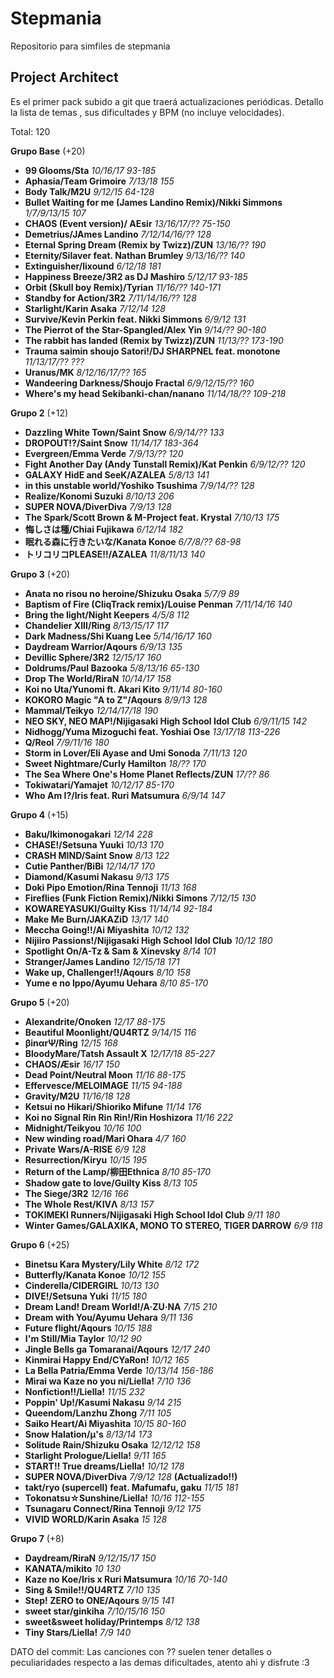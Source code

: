 # Stepmania
Repositorio para simfiles de stepmania

## Project Architect

Es el primer pack subido a git que traerá actualizaciones periódicas. Detallo la lista de temas , sus dificultades y BPM (no incluye velocidades).

Total: 120

**Grupo Base** (+20)

* **99 Glooms/Sta**    _10/16/17    93-185_
* **Aphasia/Team Grimoire**    _7/13/18   155_
* **Body Talk/M2U**    _9/12/15   64-128_
* **Bullet Waiting for me (James Landino Remix)/Nikki Simmons**    _1/7/9/13/15   107_
* **CHAOS (Event version)/ AEsir**   _13/16/17/??   75-150_
* **Demetrius/JAmes Landino**    _7/12/14/16/??   128_
* **Eternal Spring Dream (Remix by Twizz)/ZUN**    _13/16/??    190_
* **Eternity/Silaver feat. Nathan Brumley**    _9/13/16/??    140_
* **Extinguisher/lixound**   _6/12/18   181_
* **Happiness Breeze/3R2 as DJ Mashiro**   _5/12/17   93-185_
* **Orbit (Skull boy Remix)/Tyrian**   _11/16/??    140-171_
* **Standby for Action/3R2**   _7/11/14/16/??   128_
* **Starlight/Karin Asaka**    _7/12/14   128_
* **Survive/Kevin Perkin feat. Nikki Simmons**   _6/9/12    131_
* **The Pierrot of the Star-Spangled/Alex Yin**   _9/14/??   90-180_
* **The rabbit has landed (Remix by Twizz)/ZUN**   _11/13/??    173-190_
* **Trauma saimin shoujo Satori!/DJ SHARPNEL feat. monotone**    _11/13/17/??   ???_
* **Uranus/MK**    _8/12/16/17/??   165_
* **Wandeering Darkness/Shoujo Fractal**   _6/9/12/15/??    160_
* **Where's my head Sekibanki-chan/nanano**    _11/14/18/??   109-218_

**Grupo 2** (+12)

* **Dazzling White Town/Saint Snow**    _6/9/14/??    133_
* **DROPOUT!?/Saint Snow**    _11/14/17    183-364_
* **Evergreen/Emma Verde**    _7/9/13/??    120_
* **Fight Another Day (Andy Tunstall Remix)/Kat Penkin**    _6/9/12/??    120_
* **GALAXY  HidE and SeeK/AZALEA**    _5/8/13    141_
* **in this unstable world/Yoshiko Tsushima**    _7/9/14/??    128_
* **Realize/Konomi Suzuki**    _8/10/13    206_
* **SUPER NOVA/DiverDiva**    _7/9/13    128_
* **The Spark/Scott Brown & M-Project feat. Krystal**    _7/10/13    175_
* **悔しさは種/Chiai Fujikawa**    _6/12/14    182_
* **眠れる森に行きたいな/Kanata Konoe**    _6/7/8/??    68-98_
* **トリコリコPLEASE!!/AZALEA**    _11/8/11/13    140_

**Grupo 3** (+20)

* **Anata no risou no heroine/Shizuku Osaka**   _5/7/9    89_
* **Baptism of Fire (CliqTrack remix)/Louise Penman**   _7/11/14/16   140_
* **Bring the light/Night Keepers**   _4/5/8    112_
* **Chandelier XIII/Ring**    _8/13/15/17    117_
* **Dark Madness/Shi Kuang Lee**    _5/14/16/17   160_
* **Daydream Warrior/Aqours**   _6/9/13   135_
* **Devillic Sphere/3R2**   _12/15/17   160_
* **Doldrums/Paul Bazooka**   _5/8/13/16    65-130_
* **Drop The World/RiraN**    _10/14/17   158_
* **Koi no Uta/Yunomi ft. Akari Kito**    _9/11/14    80-160_
* **KOKORO Magic "A to Z"/Aqours**    _8/9/13   128_
* **Mammal/Teikyo**   _12/14/17/18    190_
* **NEO SKY, NEO MAP!/Nijigasaki High School Idol Club**    _6/9/11/15    142_
* **Nidhogg/Yuma Mizoguchi feat. Yoshiai Ose**    _13/17/18   113-226_
* **Q/Reol**    _7/9/11/16    180_
* **Storm in Lover/Eli Ayase and Umi Sonoda**   _7/11/13    120_
* **Sweet Nightmare/Curly Hamilton**    _18/??    170_
* **The Sea Where One's Home Planet Reflects/ZUN**    _17/??    86_
* **Tokiwatari/Yamajet**    _10/12/17   85-170_
* **Who Am I?/Iris feat. Ruri Matsumura**   _6/9/14   147_

**Grupo 4** (+15)

* **Baku/Ikimonogakari**   _12/14    228_
* **CHASE!/Setsuna Yuuki**   _10/13    170_
* **CRASH MIND/Saint Snow**   _8/13    122_
* **Cutie Panther/BiBi**   _12/14/17    170_
* **Diamond/Kasumi Nakasu**   _9/13    175_
* **Doki Pipo Emotion/Rina Tennoji**   _11/13    168_
* **Fireflies (Funk Fiction Remix)/Nikki Simons**   _7/12/15    130_
* **KOWAREYASUKI/Guilty Kiss**   _11/14/14    92-184_
* **Make Me Burn/JAKAZiD**   _13/17    140_
* **Meccha Going!!/Ai Miyashita**   _10/12    132_
* **Nijiiro Passions!/Nijigasaki High School Idol Club**   _10/12    180_
* **Spotlight On/A-Tz & Sam & Xinevsky**   _8/14    101_
* **Stranger/James Landino**   _12/15/18    171_
* **Wake up, Challenger!!/Aqours**   _8/10    158_
* **Yume e no Ippo/Ayumu Uehara**   _8/10    85-170_

**Grupo 5** (+20)

* **Alexandrite/Onoken**   _12/17    88-175_
* **Beautiful Moonlight/QU4RTZ**   _9/14/15    116_
* **βinαrΨ/Ring**   _12/15    168_
* **BloodyMare/Tatsh Assault X**   _12/17/18    85-227_
* **CHAOS/Æsir**   _16/17    150_
* **Dead Point/Neutral Moon**   _11/16    88-175_
* **Effervesce/MELOIMAGE**   _11/15    94-188_
* **Gravity/M2U**   _11/16/18    128_
* **Ketsui no Hikari/Shioriko Mifune**   _11/14    176_
* **Koi no Signal Rin Rin Rin!/Rin Hoshizora**   _11/16    222_
* **Midnight/Teikyou**   _10/16    100_
* **New winding road/Mari Ohara**   _4/7    160_
* **Private Wars/A-RISE**   _6/9    128_
* **Resurrection/Kiryu**   _10/15    195_
* **Return of the Lamp/柳田Ethnica**   _8/10    85-170_
* **Shadow gate to love/Guilty Kiss**   _8/13    105_
* **The Siege/3R2**   _12/16    166_
* **The Whole Rest/KIVΛ**   _8/13    157_
* **TOKIMEKI Runners/Nijigasaki High School Idol Club**   _9/11    180_
* **Winter Games/GALAXIKA, MONO TO STEREO, TIGER DARROW**   _6/9    118_

**Grupo 6** (+25)

* **Binetsu Kara Mystery/Lily White**   _8/12    172_
* **Butterfly/Kanata Konoe**   _10/12    155_
* **Cinderella/CIDERGIRL**   _10/13    130_
* **DIVE!/Setsuna Yuki**   _11/15    180_
* **Dream Land! Dream World!/A·ZU·NA**   _7/15    210_
* **Dream with You/Ayumu Uehara**   _9/11    136_
* **Future flight/Aqours**   _10/15    188_
* **I'm Still/Mia Taylor**   _10/12    90_
* **Jingle Bells ga Tomaranai/Aqours**   _12/17    240_
* **Kinmirai Happy End/CYaRon!**   _10/12    165_
* **La Bella Patria/Emma Verde**   _10/13/14    156-186_
* **Mirai wa Kaze no you ni/Liella!**   _7/10    136_
* **Nonfiction!!/Liella!**   _11/15    232_
* **Poppin' Up!/Kasumi Nakasu**   _9/14    215_
* **Queendom/Lanzhu Zhong**   _7/11    105_
* **Saiko Heart/Ai Miyashita**   _10/15    80-160_
* **Snow Halation/μ's**   _8/13/14    173_
* **Solitude Rain/Shizuku Osaka**   _12/12/12    158_
* **Starlight Prologue/Liella!**   _9/11    165_
* **START!! True dreams/Liella!**   _10/12    178_
* **SUPER NOVA/DiverDiva**    _7/9/12    128_ **(Actualizado!!)**
* **takt/ryo (supercell) feat. Mafumafu, gaku**   _11/15    181_
* **Tokonatsu☆Sunshine/Liella!**   _10/16    112-155_
* **Tsunagaru Connect/Rina Tennoji**   _9/12    175_
* **VIVID WORLD/Karin Asaka**   _15    128_

**Grupo 7** (+8)

* **Daydream/RiraN**   _9/12/15/17    150_
* **KANATA/mikito**   _10    130_
* **Kaze no Koe/Iris x Ruri Matsumura**   _10/16    70-140_
* **Sing & Smile!!/QU4RTZ**   _7/10    135_
* **Step! ZERO to ONE/Aqours**   _9/15    141_
* **sweet star/ginkiha**   _7/10/15/16    150_
* **sweet&sweet holiday/Printemps**   _8/12    138_
* **Tiny Stars/Liella!**   _7/9    140_

DATO del commit: Las canciones con ?? suelen tener detalles o peculiaridades respecto a las demas dificultades, atento ahi y disfrute :3
